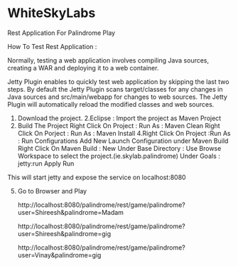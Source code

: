 WhiteSkyLabs
============

Rest Application For Palindrome Play

How To Test Rest Application :

Normally, testing a web application involves compiling Java sources, creating a WAR and deploying it to a web container.

Jetty Plugin enables to quickly test web application by skipping the last two steps. By default the Jetty Plugin scans target/classes for any changes in  Java sources and src/main/webapp for changes to web sources. The Jetty Plugin will automatically reload the modified classes and web sources.

1. Download the project.
2.Eclipse :  Import the project as Maven Project
3. Build The Project
    Right Click On Project : Run As : Maven Clean
    Right Click On Porject : Run As : Maven Install
4.Right Click On Project :Run As : Run Configurations
   Add New Launch Configuration under Maven Build
       Right Click On Maven Build : New
       Under Base Directory : Use Browse Workspace to select the project.(ie.skylab.palindrome)
       Under Goals : jetty:run
   Apply
   Run


This will start jetty and expose the service on localhost:8080

5. Go to Browser and Play

    http://localhost:8080/palindrome/rest/game/palindrome?user=Shireesh&palindrome=Madam

    http://localhost:8080/palindrome/rest/game/palindrome?user=Shireesh&palindrome=gig

   http://localhost:8080/palindrome/rest/game/palindrome?user=Vinay&palindrome=gig

